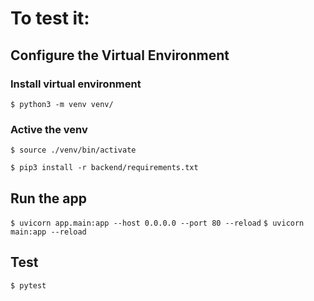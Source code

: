 # To test it:
## Configure the Virtual Environment
### Install virtual environment
```$ python3 -m venv venv/ ```

### Active the venv
```$ source ./venv/bin/activate ```

```$ pip3 install -r backend/requirements.txt ```

## Run the app
```$ uvicorn app.main:app --host 0.0.0.0 --port 80 --reload```
```$ uvicorn main:app --reload```

## Test
```$ pytest```